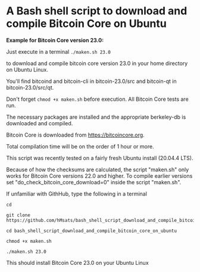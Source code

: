 # A Bash shell script to download and compile Bitcoin Core on Ubuntu

**Example for Bitcoin Core version 23.0:**

Just execute in a terminal `./maken.sh 23.0`

to download and compile bitcoin core version 23.0 in your home directory on Ubuntu Linux.

You'll find bitcoind and bitcoin-cli in bitcoin-23.0/src and bitcoin-qt in bitcoin-23.0/src/qt.

Don't forget `chmod +x maken.sh` before execution. All Bitcoin Core tests are run.

The necessary packages are installed and the appropriate berkeley-db is downloaded and compiled.

Bitcoin Core is downloaded from https://bitcoincore.org.

Total compilation time will be on the order of 1 hour or more.

This script was recently tested on a fairly fresh Ubuntu install (20.04.4 LTS).

Because of how the checksums are calculated, the script "maken.sh" only works for Bitcoin Core versions 22.0 and higher. 
To compile earlier versions set "do_check_bitcoin_core_download=0" inside the script "maken.sh".


If unfamiliar with GithHub, type the following in a terminal

```
cd

git clone https://github.com/hMsats/bash_shell_script_download_and_compile_bitcoin_core_on_ubuntu.git

cd bash_shell_script_download_and_compile_bitcoin_core_on_ubuntu

chmod +x maken.sh

./maken.sh 23.0
```

This should install Bitcoin Core 23.0 on your Ubuntu Linux
